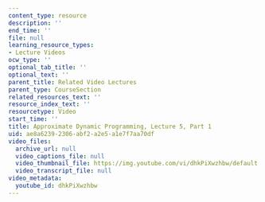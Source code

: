```yaml
---
content_type: resource
description: ''
end_time: ''
file: null
learning_resource_types:
- Lecture Videos
ocw_type: ''
optional_tab_title: ''
optional_text: ''
parent_title: Related Video Lectures
parent_type: CourseSection
related_resources_text: ''
resource_index_text: ''
resourcetype: Video
start_time: ''
title: Approximate Dynamic Programming, Lecture 5, Part 1
uid: ae8a6239-2306-abf2-a2e5-a1e7f7aa70df
video_files:
  archive_url: null
  video_captions_file: null
  video_thumbnail_file: https://img.youtube.com/vi/dhkPiXwzhbw/default.jpg
  video_transcript_file: null
video_metadata:
  youtube_id: dhkPiXwzhbw
---
```

